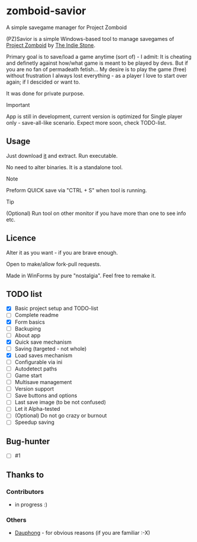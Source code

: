 # zomboid-savior
A simple savegame manager for Project Zomboid

(PZ)Savior is a simple Windows-based tool to manage savegames of [Project Zomboid](https://projectzomboid.com) by [The Indie Stone](https://pzwiki.net/w/index.php?title=The_Indie_Stone).

Primary goal is to save/load a game anytime (sort of) - I admit: It is cheating and definetly against how/what game is meant to be played by devs. But if you are no fan of permadeath fetish... 
My desire is to play the game (free) without frustration I always lost everything - as a player I love to start over again; if I descided or want to.

It was done for private purpose.

> [!IMPORTANT]
> App is still in development, current version is optimized for Single player only - save-all-like scenario. Expect more soon, check TODO-list.

## Usage
Just download [it](https://github.com/vosiz/zomboid-savior/releases) and extract. Run executable.

No need to alter binaries. It is a standalone tool.

> [!NOTE]
> Preform QUICK save via "CTRL + S" when tool is running.

> [!TIP]
> (Optional) Run tool on other monitor if you have more than one to see info etc.

## Licence
Alter it as you want - if you are brave enough.

Open to make/allow fork-pull requests.

Made in WinForms by pure "nostalgia". Feel free to remake it.

## TODO list
- [x] Basic project setup and TODO-list
- [ ] Complete readme
- [x] Form basics
- [ ] Backuping
- [ ] About app
- [x] Quick save mechanism
- [ ] Saving (targeted - not whole)
- [x] Load saves mechanism
- [ ] Configurable via ini
- [ ] Autodetect paths
- [ ] Game start
- [ ] Multisave management
- [ ] Version support
- [ ] Save buttons and options
- [ ] Last save image (to be not confused)
- [ ] Let it Alpha-tested
- [ ] \(Optional) Do not go crazy or burnout
- [ ] Speedup saving

## Bug-hunter
- [ ] #1

## Thanks to
### Contributors
- in progress :)

### Others
- [Dauphong](https://thepiratebay.org/search.php?q=user:dauphong) - for obvious reasons (if you are familiar :-X)


